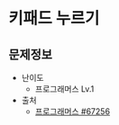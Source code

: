 # 키패드 누르기

## 문제정보
* 난이도
  * 프로그래머스 Lv.1
* 출처
  * [프로그래머스 #67256](https://programmers.co.kr/learn/courses/30/lessons/67256)
